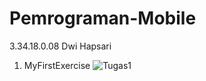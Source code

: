 # Pemrograman-Mobile
3.34.18.0.08 Dwi Hapsari

1. MyFirstExercise 
![Tugas1](https://user-images.githubusercontent.com/53525860/69008896-48343180-0982-11ea-90f3-e590a22f6bcc.jpg)
